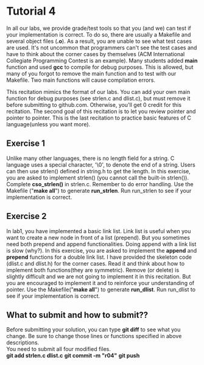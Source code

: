 Tutorial 4
==========
In all our labs, we provide grade/test tools so that you (and we) can test if your implementation is correct. To do so, there are usually a Makefile and several object files (**.o**). As a result, you are unable to see what test cases are used. It's not uncommon that programmers can't see the test cases and have to think about the corner cases by themselves (ACM International Collegiate Programming Contest is an example). Many students added **main** function and used **gcc** to compile for debug purposes. This is allowed, but many of you forgot to remove the main function and to test with our Makefile. Two main functions will cause compilation errors.

This recitation mimics the format of our labs. You can add your own main function for debug purposes (see strlen.c and dlist.c), but must remove it before submitting to github.com. Otherwise, you'll get 0 credit for this recitation. The second goal of this recitation is to let you review pointer and pointer to pointer. This is the last recitation to practice basic features of C language(unless you want more).

Exercise 1
----
Unlike many other languages, there is no length field for a string. C language uses a special character, '\0', to denote the end of a string. Users can then use strlen() defined in string.h to get the length. In this exercise, you are asked to implement strlen() (you cannot call the built-in strlen()). Complete **cso\_strlen()** in strlen.c. Remember to do error handling. Use the Makefile ("**make all**") to generate **run\_strlen**. Run run\_strlen to see if your implementation is correct.

Exercise 2
----
In lab1, you have implemented a basic link list. Link list is useful when you want to create a new node in front of a list (prepend). But you sometimes need both prepend and append functionalities. Doing append with a link list is slow (why?). In this exercise, you are asked to implement the **append** and **prepend** functions for a double link list. I have provided the skeleton code (dlist.c and dlist.h) for the corner cases. Read it and think about how to implement both functions(they are symmetric). Remove (or delete) is slightly difficult and we are not going to implement it in this recitation. But you are encouraged to implement it and to reinforce your understanding of pointer. Use the Makefile("**make all**") to generate **run\_dlist**. Run run\_dlist to see if your implementation is correct.

## What to submit and how to submit??
Before submitting your solution, you can type **git diff** to see what you change. Be sure to change those lines or functions specified in above descriptions.  
You need to submit all four modified files.  
**git add strlen.c dlist.c**
**git commit -m "r04"**
**git push**
